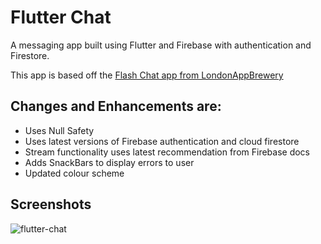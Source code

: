 # Flutter Chat

A messaging app built using Flutter and Firebase with authentication and Firestore.

This app is based off the [Flash Chat app from LondonAppBrewery](https://github.com/londonappbrewery/flash-chat-flutter)

## Changes and Enhancements are:
- Uses Null Safety
- Uses latest versions of Firebase authentication and cloud firestore
- Stream functionality uses latest recommendation from Firebase docs
- Adds SnackBars to display errors to user
- Updated colour scheme

## Screenshots
![flutter-chat](https://user-images.githubusercontent.com/2029528/139559354-66698ba3-5e95-4f17-8d76-f487521e8d51.gif)
